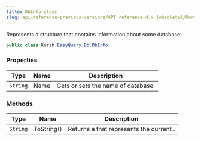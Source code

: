 ```yaml
---
title: DbInfo class
slug: api-reference-previous-versions/API reference 4.x (obsolete)/Korzh.EasyQuery.Db namespace/dbinfo-class
---
```



Represents a structure that contains information about some database
```csharp
public class Korzh.EasyQuery.Db.DbInfo

```

### Properties

| Type | Name | Description | 
| --- | --- | --- | 
| `String` | Name | Gets or sets the name of database. | 


### Methods

| Type | Name | Description | 
| --- | --- | --- | 
| `String` | ToString() | Returns a <see cref="T:System.String"></see> that represents the current <see cref="T:System.Object"></see>. |